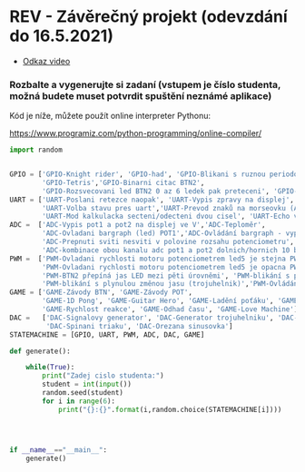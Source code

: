 # REV - Závěrečný projekt (odevzdání do 16.5.2021)
- [Odkaz video](https://youtu.be/4OCYCeq3aVA)

### Rozbalte a vygenerujte si zadaní (vstupem je číslo studenta, možná budete muset potvrdit spuštění neznámé aplikace)


Kód je níže, můžete použít online interpreter Pythonu:

https://www.programiz.com/python-programming/online-compiler/

```Python
import random


GPIO = ['GPIO-Knight rider', 'GPIO-had', 'GPIO-Blikani s ruznou periodou  prepinani BTN2', 
        'GPIO-Tetris','GPIO-Binarni citac BTN2',
        'GPIO-Rozsvecovani led BTN2 0 az 6 ledek pak preteceni', 'GPIO-Blikani SOS']
UART = ['UART-Poslani retezce naopak', 'UART-Vypis zpravy na displej',
        'UART-Volba stavu pres uart','UART-Prevod znaků na morseovku (ABCDE)', 
        'UART-Mod kalkulacka secteni/odecteni dvou cisel', 'UART-Echo vraceni znaku']
ADC =  ['ADC-Vypis pot1 a pot2 na displej ve V','ADC-Teploměr',
        'ADC-Ovladani bargraph (led) POT1','ADC-Ovládání bargraph - vyplňuje jeden řádek displeje',
        'ADC-Prepnuti sviti nesviti v polovine rozsahu potenciometru', 
        'ADC-kombinace obou kanalu adc pot1 a pot2 dolnich/hornich 10 bit', 'ADC-Pot1 v rozlišení 8 bit násobí hodnotu POT2 10 bit']
PWM =  ['PWM-Ovladani rychlosti motoru potenciometrem led5 je stejna PWM1',
        'PWM-Ovladani rychlosti motoru potenciometrem led5 je opacna PWM1', 'PWM-Ovladani rychlosti motoru potenciometrem bez led',
        'PWM-BTN2 přepíná jas LED mezi pěti úrovněmi', 'PWM-blikání s plynulou změnou jasu (sinus)',
        'PWM-blikání s plynulou změnou jasu (trojuhelnik)','PWM-Ovládání rychlosti motoru tlačítky']
GAME = ['GAME-Závody BTN', 'GAME-Závody POT', 
        'GAME-1D Pong', 'GAME-Guitar Hero', 'GAME-Ladění poťáku', 'GAME-Uhodni číslo', 
        'GAME-Rychlost reakce', 'GAME-Odhad času', 'GAME-Love Machine']
DAC =   ['DAC-Signalovy generator', 'DAC-Generator trojuhelniku', 'DAC-Generator pulkruh',
         'DAC-Spinani triaku', 'DAC-Orezana sinusovka']
STATEMACHINE = [GPIO, UART, PWM, ADC, DAC, GAME]

def generate():

    while(True):
        print("Zadej cislo studenta:")
        student = int(input())
        random.seed(student)
        for i in range(6):
            print("{}:{}".format(i,random.choice(STATEMACHINE[i])))




if __name__=="__main__":
    generate()
```
